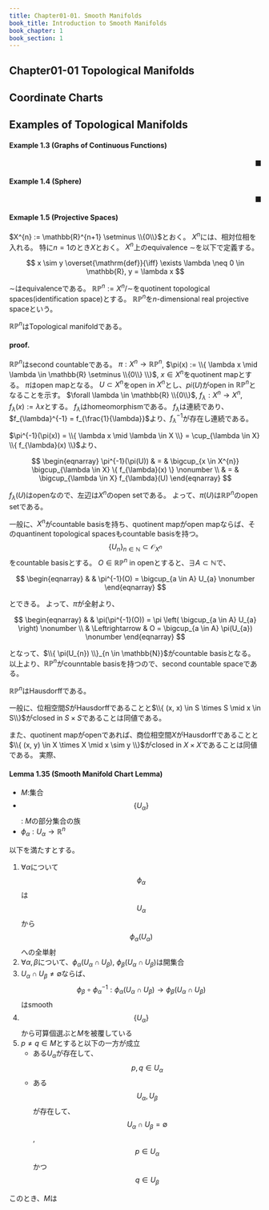 ```yaml
---
title: Chapter01-01. Smooth Manifolds
book_title: Introduction to Smooth Manifolds
book_chapter: 1
book_section: 1
---
```


## Chapter01-01 Topological Manifolds

## Coordinate Charts

## Examples of Topological Manifolds

#### Example 1.3 (Graphs of Continuous Functions)

<div class="end-of-statement" style="text-align: right">■</div>

#### Example 1.4 (Sphere)

<div class="end-of-statement" style="text-align: right">■</div>

#### Exmaple 1.5 (Projective Spaces)
$X^{n} := \mathbb{R}^{n+1} \setminus \\{0\\}$とおく。
$X^{n}$には、相対位相を入れる。
特に$n=1$のとき$X$とおく。
$X^{n}$上のequivalence $\sim$を以下で定義する。

$$
    x \sim y
    \overset{\mathrm{def}}{\iff}
    \exists \lambda \neq 0 \in \mathbb{R},
        y = \lambda x
$$

$\sim$はequivalenceである。
$\mathbb{RP}^{n} := X^{n} / \sim$をquotinent topological spaces(identification space)とする。
$\mathbb{RP}^{n}$を$n$-dimensional real projective spaceという。

$\mathbb{RP}^{n}$はTopological manifoldである。

#### proof.
$\mathbb{RP}^{n}$はsecond countableである。
$\pi:X^{n} \rightarrow \mathbb{RP}^{n}$, $\pi(x) := \\{ \lambda x \mid \lambda \in \mathbb{R} \setminus \\{0\\} \\}$, $x \in X^{n}$をquotinent mapとする。
$\pi$はopen mapとなる。
$U \subset X^{n}$をopen in $X^{n}$とし、$pi(U)$がopen in $\mathbb{RP}^{n}$となることを示す。
$\forall \lambda \in \mathbb{R} \\{0\\}$, $f_{\lambda}:X^{n} \rightarrow  X^{n}$, $f_{\lambda}(x) := \lambda x$とする。
$f_{\lambda}$はhomeomorphismである。
$f_{\lambda}$は連続であり、$f_{\lambda}^{-1} = f_{\frac{1}{\lambda}}$より、$f_{\lambda}^{-1}$が存在し連続である。

$\pi^{-1}(\pi(x)) = \\{ \lambda x \mid \lambda \in X \\} = \cup_{\lambda \in X} \\{ f_{\lambda}(x) \\}$より、

$$
    \begin{eqnarray}
        \pi^{-1}(\pi(U)) 
            & = &
                \bigcup_{x \in X^{n}}
                \bigcup_{\lambda \in X}
                \{
                    f_{\lambda}(x)
                \}
        \nonumber
        \\
            & = &
                \bigcup_{\lambda \in X}
                f_{\lambda}(U)
    \end{eqnarray}
$$

$f_{\lambda}(U)$はopenなので、左辺は$X^{n}$のopen setである。
よって、$\pi(U)$は$\mathbb{RP}^{n}$のopen setである。

一般に、$X^{n}$がcountable basisを持ち、quotinent mapがopen mapならば、そのquantinent topological spacesもcountable basisを持つ。
$$\{ U_{n} \}_{n \in \mathbb{N}} \subset \mathcal{O}_{X^{n}}$$をcountable basisとする。
$O \in \mathbb{RP}^{n}$ in openとすると、$\exists A \subset \mathbb{N}$で、

$$
    \begin{eqnarray}
        & &
        \pi^{-1}(O)
            = \bigcup_{a \in A} U_{a}
        \nonumber
    \end{eqnarray}
$$

とできる。
よって、$\pi$が全射より、

$$
    \begin{eqnarray}
        & &
            \pi(\pi^{-1}(O))
                =
                \pi
                \left(
                    \bigcup_{a \in A} U_{a}
                \right)
        \nonumber
        \\
        & \Leftrightarrow  &
            O
                =
                \bigcup_{a \in A} 
                \pi(U_{a})
        \nonumber
    \end{eqnarray}
$$

となって、$\\{ \pi(U_{n}) \\}_{n \in \mathbb{N}}$がcountable basisとなる。
以上より、$\mathbb{RP}^{n}$がcounntable basisを持つので、second countable spaceである。

$\mathbb{RP}^{n}$はHausdorffである。

一般に、位相空間$S$がHausdorffであることと$\\{ (x, x) \in S \times S \mid x \in S\\}$がclosed in $S \times S$であることは同値である。

また、quotinent mapがopenであれば、商位相空間$X$がHausdorffであることと$\\{ (x, y) \in X \times X \mid x \sim y \\}$がclosed in $X \times X$であることは同値である。
実際、

#### Lemma 1.35 (Smooth Manifold Chart Lemma)
* $M$:集合
* $$\{U_{\alpha}\}$$: $M$の部分集合の族
* $\phi_{\alpha}:U_{\alpha} \rightarrow \mathbb{R}^{n}$

以下を満たすとする。

1. $\forall \alpha$について $$\phi_{\alpha}$$は$$U_{\alpha}$$から$$\phi_{\alpha}(U_{\alpha})$$への全単射
2. $\forall \alpha, \beta$について、$\phi_{\alpha}(U_{\alpha} \cap U_{\beta})$, $\phi_{\beta}(U_{\alpha} \cap U_{\beta})$は開集合
3. $U_{\alpha} \cap U_{\beta} \neq \emptyset$ならば、$$\phi_{\beta} \circ \phi_{\alpha}^{-1}:\phi_{\alpha}(U_{\alpha} \cap U_{\beta}) \rightarrow \phi_{\beta}(U_{\alpha} \cap U_{\beta})$$はsmooth
4. $$\{ U_{\alpha} \}$$から可算個選ぶと$M$を被覆している
5. $p \neq q \in M$とすると以下の一方が成立
    * ある$U_{\alpha}$が存在して、$$p, q \in U_{\alpha}$$
    * ある$$U_{\alpha}, U_{\beta}$$が存在して、$$U_{\alpha} \cap U_{\beta} = \emptyset$$, $$p \in U_{\alpha}$$ かつ$$q \in U_{\beta}$$

このとき、$M$は

